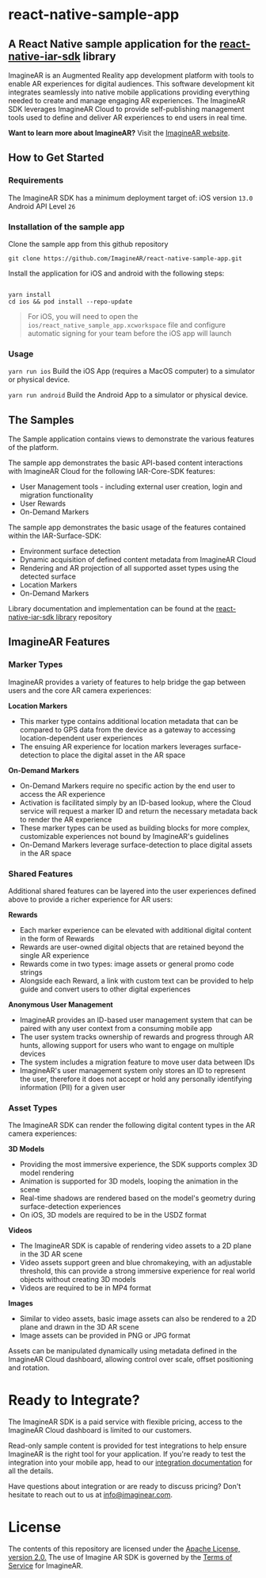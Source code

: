 # react-native-sample-app

## A React Native sample application for the [react-native-iar-sdk](https://github.com/ImagineAR/react-native-iar-sdk) library

ImagineAR is an Augmented Reality app development platform with tools to enable AR experiences for digital audiences. This software development kit integrates seamlessly into native mobile applications providing everything needed to create and manage engaging AR experiences. The ImagineAR SDK leverages ImagineAR Cloud to provide self-publishing management tools used to define and deliver AR experiences to end users in real time.

**Want to learn more about ImagineAR?** Visit the [ImagineAR website](https://github.com/ImagineAR/IAR-SDK-Sample-iOS/blob/main/imaginear.com).

## How to Get Started

### Requirements

The ImagineAR SDK has a minimum deployment target of:
iOS version `13.0`
Android API Level `26`

### Installation of the sample app

Clone the sample app from this github repository

`git clone https://github.com/ImagineAR/react-native-sample-app.git`

Install the application for iOS and android with the following steps:

```

yarn install
cd ios && pod install --repo-update

```

> For iOS, you will need to open the
> `ios/react_native_sample_app.xcworkspace` file and configure automatic
> signing for your team before the iOS app will launch

### Usage

`yarn run ios` Build the iOS App (requires a MacOS computer) to a simulator or physical device.

`yarn run android` Build the Android App to a simulator or physical device.

## The Samples

The Sample application contains views to demonstrate the various features of the platform.

The sample app demonstrates the basic API-based content interactions with ImagineAR Cloud for the following IAR-Core-SDK features:

- User Management tools - including external user creation, login and migration functionality
- User Rewards
- On-Demand Markers

The sample app demonstrates the basic usage of the features contained within the IAR-Surface-SDK:

- Environment surface detection
- Dynamic acquisition of defined content metadata from ImagineAR Cloud
- Rendering and AR projection of all supported asset types using the detected surface
- Location Markers
- On-Demand Markers

Library documentation and implementation can be found at the [react-native-iar-sdk library](https://github.com/ImagineAR/react-native-iar-sdk) repository

## ImagineAR Features

### Marker Types

ImagineAR provides a variety of features to help bridge the gap between users and the core AR camera experiences:

**Location Markers**

- This marker type contains additional location metadata that can be compared to GPS data from the device as a gateway to accessing location-dependent user experiences
- The ensuing AR experience for location markers leverages surface-detection to place the digital asset in the AR space

**On-Demand Markers**

- On-Demand Markers require no specific action by the end user to access the AR experience
- Activation is facilitated simply by an ID-based lookup, where the Cloud service will request a marker ID and return the necessary metadata back to render the AR experience
- These marker types can be used as building blocks for more complex, customizable experiences not bound by ImagineAR's guidelines
- On-Demand Markers leverage surface-detection to place digital assets in the AR space

### Shared Features

Additional shared features can be layered into the user experiences defined above to provide a richer experience for AR users:

**Rewards**

- Each marker experience can be elevated with additional digital content in the form of Rewards
- Rewards are user-owned digital objects that are retained beyond the single AR experience
- Rewards come in two types: image assets or general promo code strings
- Alongside each Reward, a link with custom text can be provided to help guide and convert users to other digital experiences

**Anonymous User Management**

- ImagineAR provides an ID-based user management system that can be paired with any user context from a consuming mobile app
- The user system tracks ownership of rewards and progress through AR hunts, allowing support for users who want to engage on multiple devices
- The system includes a migration feature to move user data between IDs
- ImagineAR's user management system only stores an ID to represent the user, therefore it does not accept or hold any personally identifying information (PII) for a given user

### Asset Types

The ImagineAR SDK can render the following digital content types in the AR camera experiences:

**3D Models**

- Providing the most immersive experience, the SDK supports complex 3D model rendering
- Animation is supported for 3D models, looping the animation in the scene
- Real-time shadows are rendered based on the model's geometry during surface-detection experiences
- On iOS, 3D models are required to be in the USDZ format

**Videos**

- The ImagineAR SDK is capable of rendering video assets to a 2D plane in the 3D AR scene
- Video assets support green and blue chromakeying, with an adjustable threshold, this can provide a strong immersive experience for real world objects without creating 3D models
- Videos are required to be in MP4 format

**Images**

- Similar to video assets, basic image assets can also be rendered to a 2D plane and drawn in the 3D AR scene
- Image assets can be provided in PNG or JPG format

Assets can be manipulated dynamically using metadata defined in the ImagineAR Cloud dashboard, allowing control over scale, offset positioning and rotation.

# Ready to Integrate?

The ImagineAR SDK is a paid service with flexible pricing, access to the ImagineAR Cloud dashboard is limited to our customers.

Read-only sample content is provided for test integrations to help ensure ImagineAR is the right tool for your application. If you're ready to test the integration into your mobile app, head to our [integration documentation](https://docs.imaginear.com/docs/v1.5/ios/integration#integrate-the-sdk-into-your-application) for all the details.

Have questions about integration or are ready to discuss pricing? Don't hesitate to reach out to us at [info@imaginear.com](https://github.com/ImagineAR/IAR-SDK-Sample-iOS/blob/main/info@imaginear.com).

# License

The contents of this repository are licensed under the [Apache License, version 2.0.](https://www.apache.org/licenses/LICENSE-2.0) The use of Imagine AR SDK is governed by the [Terms of Service](https://imaginear.com/terms-conditions) for ImagineAR.
